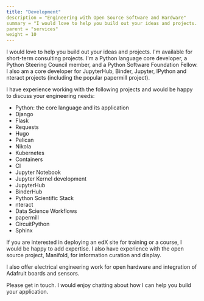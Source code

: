 ```yaml
---
title: "Development"
description = "Engineering with Open Source Software and Hardware"
summary = "I would love to help you build out your ideas and projects. I’m available for short-term consulting projects."
parent = "services"
weight = 10
---
```


I would love to help you build out your ideas and projects. I'm available for
short-term consulting projects. I'm a Python language core developer, a
Python Steering Council member, and a Python Software Foundation Fellow.
I also am a core developer for JupyterHub, Binder, Jupyter, IPython and
nteract projects (including the popular papermill project).

I have experience working with the following projects and would be happy to discuss
your engineering needs:

- Python: the core language and its application
- Django
- Flask
- Requests
- Hugo
- Pelican
- Nikola
- Kubernetes
- Containers
- CI
- Jupyter Notebook
- Jupyter Kernel development
- JupyterHub
- BinderHub
- Python Scientific Stack
- nteract
- Data Science Workflows
- papermill
- CircuitPython
- Sphinx

If you are interested in deploying an edX site for training or a course, I
would be happy to add expertise. I also have experience with the open source
project, Manifold, for information curation and display.

I also offer electrical engineering work for open hardware and integration of Adafruit
boards and sensors.

Please get in touch. I would enjoy chatting about how I can help you
build your application.
